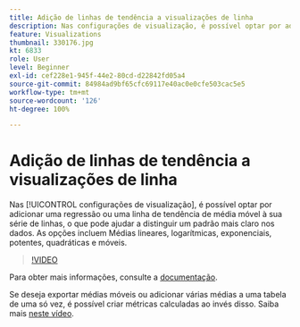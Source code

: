 ```yaml
---
title: Adição de linhas de tendência a visualizações de linha
description: Nas configurações de visualização, é possível optar por adicionar uma regressão ou uma linha de tendência de média móvel à sua série de linhas, o que pode ajudar a distinguir um padrão mais claro nos dados. As opções incluem Médias lineares, logarítmicas, exponenciais, potentes, quadráticas e móveis.
feature: Visualizations
thumbnail: 330176.jpg
kt: 6833
role: User
level: Beginner
exl-id: cef228e1-945f-44e2-80cd-d22842fd05a4
source-git-commit: 84984ad9bf65cfc69117e40ac0e0cfe503cac5e5
workflow-type: tm+mt
source-wordcount: '126'
ht-degree: 100%

---
```


# Adição de linhas de tendência a visualizações de linha

Nas [!UICONTROL configurações de visualização], é possível optar por adicionar uma regressão ou uma linha de tendência de média móvel à sua série de linhas, o que pode ajudar a distinguir um padrão mais claro nos dados. As opções incluem Médias lineares, logarítmicas, exponenciais, potentes, quadráticas e móveis.

>[!VIDEO](https://video.tv.adobe.com/v/342847/?quality=12&learn=on&captions=por_br)

Para obter mais informações, consulte a [documentação](https://experienceleague.adobe.com/docs/analytics/analyze/analysis-workspace/visualizations/line.html?lang=pt-BR#analysis-workspace).

Se deseja exportar médias móveis ou adicionar várias médias a uma tabela de uma só vez, é possível criar métricas calculadas ao invés disso. Saiba mais [neste vídeo](https://experienceleague.adobe.com/docs/analytics-learn/tutorials/analysis-workspace/visualizations/using-the-cumulative-average-function-to-apply-metric-smoothing.html?lang=pt-BR#analysis-workspace).

